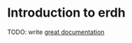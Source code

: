 # Introduction to erdh

TODO: write [great documentation](http://jacobian.org/writing/what-to-write/)

